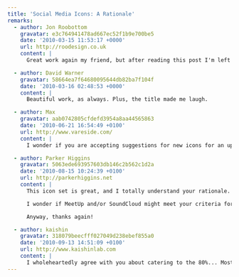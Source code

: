 ```yaml
---
title: 'Social Media Icons: A Rationale'
remarks:
  - author: Jon Roobottom
    gravatar: e3c764941478ad667ec52f1b9e700be5
    date: '2010-03-15 11:53:17 +0000'
    url: http://roodesign.co.uk
    content: |
      Great work again my friend, but after reading this post I'm left wondering if you've recently swallowed a thesaurus?

  - author: David Warner
    gravatar: 58664ea7f64680095644db82ba7f104f
    date: '2010-03-16 02:48:53 +0000'
    content: |
      Beautiful work, as always. Plus, the title made me laugh.

  - author: Max
    gravatar: aab0742805cfdefd3954a8aa44565863
    date: '2010-06-21 16:54:49 +0100'
    url: http://www.vareside.com/
    content: |
      I wonder if you are accepting suggestions for new icons for an updated set. For example: Spotify, Grooveshark, Pandora, Metacafe, Cuil (a serious competitor for Google and Yahoo), Amazon etc.

  - author: Parker Higgins
    gravatar: 5063ede693957603db146c2b562c1d2a
    date: '2010-08-15 10:24:39 +0100'
    url: http://parkerhiggins.net
    content: |
      This icon set is great, and I totally understand your rationale. Thank you for putting this out there, I really appreciate it.

      I wonder if MeetUp and/or SoundCloud might meet your criteria for inclusion now? I'm also a libre.fm user, but I'm aware that there are not too many of us.

      Anyway, thanks again!

  - author: kaishin
    gravatar: 318079beecfff027049d238ebef855a0
    date: '2010-09-13 14:51:09 +0100'
    url: http://www.kaishinlab.com
    content: |
      I wholeheartedly agree with you about catering to the 80%... Most sets come with icons for services I have never heard about, knowing that I spend 12 hours a day online and I am by no mean an average internet user.... Nice set overall, I was about to start my own if  google hadn't led me here :)
---
```

